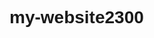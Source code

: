 # my-website2300

<!DOCTYPE html>
<html lang="en">
<head>
    <meta charset="UTF-8">
    <meta name="viewport" content="width=device-width, initial-scale=1.0">
    <title>My website</title>
    <style>
        *{
            font-family: sans-serif;
        }
        .top{
            background-image: url(./image/digital-painting-mountain-with-colorful-tree-foreground_1340-25699.avif);
            height: 700px;
            width: 100%;
            display: flex;
            justify-content: space-evenly;
        }
        .top > h1{
            margin-left: 200px;
            padding: 20px;
        }
        .navbar{
            text-decoration: none;
            padding: 30px;
            margin-left: 400px;
            padding-top: 50px;
        }
        .navbar > a{
            color: #fff;
            font-size: large;
            padding: 15px;
        }
        .centre{
            position: absolute;
            top: 380px;
            right: 600px;
        }
        .navbar > a:hover{
            color: greenyellow;
        }
        .image{
            position: absolute;
            border: grey solid 2px;
            height: 130px;
            width: 130px;
            top: 250px;
            background-repeat: no-repeat;
            background-size: cover;
            right: 700px;
            border-radius: 50%;
            background-image: url(./image/download\ \(1\).jpeg);
        }
        .secnd{
            position: relative;
            border: #fff solid ;
            height: 450px;
            width: 100%;
            padding-left: 350px ;

        }
        .design{
            position: absolute;
            left: 200px;
        }
        .Marketing{
            position: absolute;
            left: 550px;
        }
        .photography{
            position: absolute;
            left: 1000px;
        }
        .Branding{
            position: absolute;
            left: 200px;
            top: 350px;
        }
        .development{
            position: absolute;
            left: 550px;
            top: 350px;
        }
        .SEO{
            position: absolute;
            left: 1000px;
            top: 350px;
        }
        .third{
            background-image: url(./image/digital-painting-mountain-with-colorful-tree-foreground_1340-25699.avif);
            height: 700px;
            width: 100%;
            background-repeat: no-repeat;
            text-align: center;
            background-blend-mode: darken;
            padding-top:75px;
        }
        .left{
            border: #fff solid 1px;
            height: 300px;
            width: 300px;
            margin-left: 300px;
            padding-top: 10px;
            
        }
        .middel{
            border: #fff solid 1px;
            height: 300px;
            width: 300px;
            margin-left: 650px;
            margin-top: -312px;
        }
        .right{
            border: #fff solid 1px;
            height: 300px;
            width: 300px;
            margin-left: 1000px;
            margin-top: -300px;
            
        }
        .left:hover{
            background-color: black;
        }
        .right:hover{
            background-color: black;
        }
        .middel:hover{
            background-color: black;
        }
        .love{
            height: 750px;
            width: 100%;
            text-align: center;
        }
        .love > .inside{
            display: flex;
            justify-content: center;
        }
        .one{
            border: white solid 2px;
            padding-top: 20px;
            padding-bottom: 20px;
            padding-left: 30px;
            padding-right: 30px;
            margin-right: 15px;
            border-radius: 10px;
        }
        .two{
            border: white solid 2px;
            padding-top: 20px;
            padding-bottom: 20px;
            padding-left: 30px;
            padding-right: 30px;
            margin-right: 15px;
            border-radius: 10px;
        }
        .three{
            border: white solid 2px;
            padding-top: 20px;
            padding-bottom: 20px;
            padding-left: 30px;
            padding-right: 30px;
            margin-right: 15px;
            border-radius: 10px;
        }
        .four{
            border: white solid 2px;
            padding-top: 20px;
            padding-bottom: 20px;
            padding-left: 30px;
            padding-right: 30px;
            border-radius: 10px;
        }
        .one:hover{
            background-color: green;
        }
        .two:hover{
            background-color: green;
        }
        .three:hover{
            background-color: green;
        }
        .four:hover{
            background-color: green;
        }
        .topbox{
            display: flex;
            justify-content: center;

        }
        .box1{
            border: white solid 1px;
            height: 250px;
            width: 350px;
            margin-right: 20px;
            border-radius: 5px;
            background-image: url(./image/1.jpg);
            background-repeat: no-repeat;
        }
        .box2{
            border: white solid 1px;
            height: 250px;
            width: 350px;
            margin-right: 20px;
            border-radius: 5px;
            background-image: url(./image/2.jpg);
        }
        .box3{
            border: white solid 1px;
            height: 250px;
            width: 350px;
            border-radius: 5px;
            background-image: url(./image/3.jpeg);
        }
        .botbox{
            display: flex;
            justify-content: center;

        }
        .box4{
            border: white solid 1px;
            height: 250px;
            width: 350px;
            margin-right: 20px;
            border-radius: 5px;
            background-image: url(./image/4.jpg);
            background-repeat: no-repeat;
        }
        .box5{
            border: white solid 1px;
            height: 250px;
            width: 350px;
            margin-right: 20px;
            border-radius: 5px;
            background-image: url(./image/5.jpg);
        }
        .box6{
            border: white solid 1px;
            height: 250px;
            width: 350px;
            border-radius: 5px;
            background-image: url(./image/6.avif);
        }
    </style>
</head>
<body>
    <div class="top">
        <h1>My Website</h1>
        <div class="navbar">
            <a href="">Home</a>
            <a href="">About</a>
            <a href="">Services</a>
            <a href="">Pages</a>
            <a href="">Contact</a>
        </div>
        <!-- <div class="navver">
            <a href="">>></a>
            <a href="">Back</a>
            <a href="">Downloads</a>
            <a href="">Buy</a>

        </div> -->
    </div>
    <div class="centre">
        <pre>
          <h1>Hello,I'm kiran Damai </h1>               
              <h2>             Photographer</h2>
        </pre>
    </div>
    <div class="image">

    </div>
    <div class="secnd">
        <pre>
            <h1>                               Welcome To My Site</h1>
          Vestibulum ante ipsum primis in faucibus orci luctus et ultrices posuere cubilia Curae;  Nulla mollis dapibus 
                   nunc, ut rhoncus turpis sodales quis. Integer sit amet mattis quam.Vestibulum ante  ipsum primis 
                       in faucibus orci luctus et ultrices posuere cubilia Curae; Nulla mollis dapibus nunc

        </pre>
        <div class="design">
            Design
        </div>
        <div class="Marketing">
            Marketing
        </div>
        <div class="photography">
            Photography
        </div>
        <div class="Branding">
            Branding
        </div>
        <div class="development">
            Development
        </div>
        <div class="SEO">
            SEO
        </div>
    </div>
    <div class="third">
        <div class="head">
            <pre>
                <h1>I'm Available For Hire</h1>
                <h4>Vestibulum ante ipsum primis in faucibus orci luctus et ultrices posuere cubilia Curae; Nulla mollis dapibus 
                    nunc, ut rhoncus turpis sodales quis. Integer sit amet mattis quam.</h4>
            </pre>
        </div>
        <div class="left">
            <pre>
            <h1>Design</h1>
            <h5>Vestibulum ante ipsum primis in 
faucibus orci luctus et ultrices posuere 
    cubilia Curae; Nulla mollis dapibus
nunc</h5>
             </pre>
        </div>
        <div class="middel">
            <pre>
            <h1>Marketing</h1>
            <h5>Vestibulum ante ipsum primis in 
faucibus orci luctus et ultrices posuere 
    cubilia Curae; Nulla mollis dapibus
nunc</h5>
            </pre>
        </div>
        <div class="right">
            <pre>
            <h1>Photography</h1>
            <h5>Vestibulum ante ipsum primis in 
faucibus orci luctus et ultrices posuere 
    cubilia Curae; Nulla mollis dapibus
nunc
            </h5>
        </pre>
        </div>
    </div>
    <div class="love">
        <pre>
            <h1>I Love What I Do</h1>
            <h3>Vestibulum ante ipsum primis in faucibus orci luctus et ultrices posuere cubilia Curae; Nulla mollis dapibus
                 nunc, ut rhoncus turpis sodales quis. Integer sit amet mattis quam.</h3>
        </pre>
        <div class="inside">
        <div class="one">
            All Project
        </div>
        <div class="two">
            Illustrator
        </div>
        <div class="three">
            Photography
        </div>
        <div class="four">
            Website
        </div>
        </div>
        <br>
        <br>
        <div class="topbox">
            <div class="box1">

            </div>
            <div class="box2">

            </div>
            <div class="box3">

            </div>

        </div>
        <br>
        <div class="botbox">
            <div class="box4">

            </div>
            <div class="box5">

            </div>
            <div class="box6">

            </div>
        </div>
    </div>
</body>
</html>
